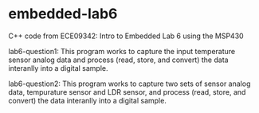# embedded-lab6
C++ code from ECE09342: Intro to Embedded Lab 6 using the MSP430 

lab6-question1: This program works to capture the input temperature sensor analog data and process (read, store, and convert) the data interanlly into a digital sample. 

lab6-question2: This program works to capture two sets of sensor analog data, tempurature sensor and LDR sensor, and process (read, store, and convert) the data interanlly into a digital sample. 
